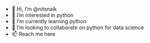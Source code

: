 - 👋 Hi, I’m @nitsnaik
- 👀 I’m interested in python
- 🌱 I’m currently learning python
- 💞️ I’m looking to collaborate on python for data science
- 📫 Reach me here

<!---
nitsnaik/nitsnaik is a ✨ special ✨ repository because its `README.md` (this file) appears on your GitHub profile.
You can click the Preview link to take a look at your changes.
--->
